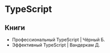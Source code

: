 # TypeScript

## Книги

- Профессиональный TypeScript | Чёрный Б.
- Эффективный TypeScript | Вандеркам Д.
